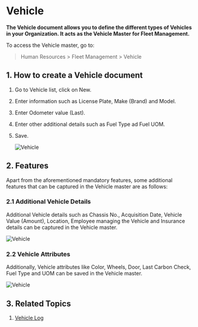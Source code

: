 # Vehicle

**The Vehicle document allows you to define the different types of Vehicles in your Organization. It acts as the Vehicle Master for Fleet Management.**

To access the Vehicle master, go to:

>   Human Resources > Fleet Management > Vehicle

## 1. How to create a Vehicle document

1. Go to Vehicle list, click on New.
1. Enter information such as License Plate, Make (Brand) and Model.
1. Enter Odometer value (Last).
1. Enter other additional details such as Fuel Type ad Fuel UOM.
1. Save.


	<img class="screenshot" alt="Vehicle" src="{{docs_base_url}}/v13/assets/img/human-resources/vehicle-mandatory.png">


## 2. Features

Apart from the aforementioned mandatory features, some additional features that can be captured in the Vehicle master are as follows:

### 2.1 Additional Vehicle Details

Additional Vehicle details such as Chassis No., Acquisition Date, Vehicle Value (Amount), Location, Employee managing the Vehicle and Insurance details can be captured in the Vehicle master.

<img class="screenshot" alt="Vehicle" src="{{docs_base_url}}/v13/assets/img/human-resources/vehicle1.png">


### 2.2 Vehicle Attributes

Additionally, Vehicle attributes like Color, Wheels, Door, Last Carbon Check, Fuel Type and UOM can be saved in the Vehicle master.

<img class="screenshot" alt="Vehicle" src="{{docs_base_url}}/v13/assets/img/human-resources/vehicle2.png">



## 3. Related Topics

1. [Vehicle Log](/docs/v13/user/manual/en/human-resources/vehicle-log)